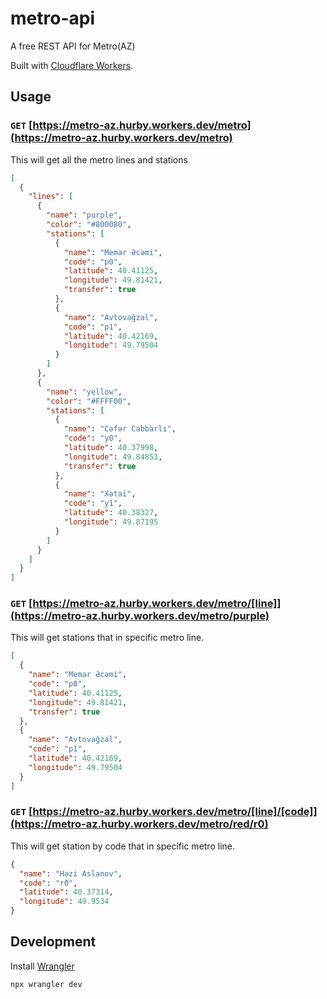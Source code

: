 # metro-api

A free REST API for Metro(AZ)

Built with [Cloudflare Workers](https://workers.cloudflare.com/).

## Usage

### `GET` [https://metro-az.hurby.workers.dev/metro](https://metro-az.hurby.workers.dev/metro)

This will get all the metro lines and stations

```json
[
  {
    "lines": [
      {
        "name": "purple",
        "color": "#800080",
        "stations": [
          {
            "name": "Memar Əcəmi",
            "code": "p0",
            "latitude": 40.41125,
            "longitude": 49.81421,
            "transfer": true
          },
          {
            "name": "Avtovağzal",
            "code": "p1",
            "latitude": 40.42169,
            "longitude": 49.79504
          }
        ]
      },
      {
        "name": "yellow",
        "color": "#FFFF00",
        "stations": [
          {
            "name": "Cəfər Cabbarlı",
            "code": "y0",
            "latitude": 40.37998,
            "longitude": 49.84853,
            "transfer": true
          },
          {
            "name": "Xətai",
            "code": "y1",
            "latitude": 40.38327,
            "longitude": 49.87195
          }
        ]
      }
    ]
  }
]
```

### `GET` [https://metro-az.hurby.workers.dev/metro/[line]](https://metro-az.hurby.workers.dev/metro/purple)

This will get stations that in specific metro line.

```json
[
  {
    "name": "Memar Əcəmi",
    "code": "p0",
    "latitude": 40.41125,
    "longitude": 49.81421,
    "transfer": true
  },
  {
    "name": "Avtovağzal",
    "code": "p1",
    "latitude": 40.42169,
    "longitude": 49.79504
  }
]
```

### `GET` [https://metro-az.hurby.workers.dev/metro/[line]/[code]](https://metro-az.hurby.workers.dev/metro/red/r0)

This will get station by code that in specific metro line.

```json
{
  "name": "Həzi Aslanov",
  "code": "r0",
  "latitude": 40.37314,
  "longitude": 49.9534
}
```

## Development

Install [Wrangler](https://developers.cloudflare.com/workers/wrangler/get-started/#installation)

```shell
npx wrangler dev
```
